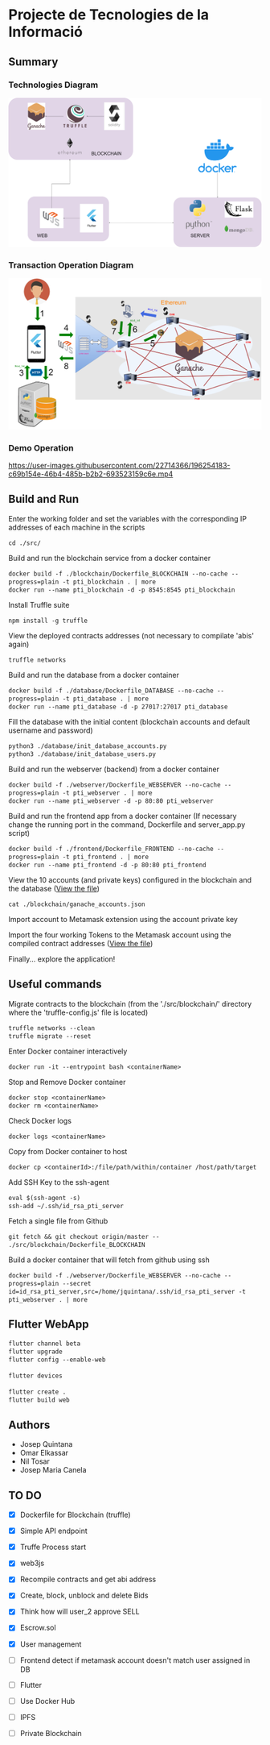 # Projecte de Tecnologies de la Informació

## Summary

### Technologies Diagram

![Technologies Diagram](doc/diagram_tech.png)

### Transaction Operation Diagram

![Operation Diagram](doc/diagram_operation.png)

### Demo Operation

https://user-images.githubusercontent.com/22714366/196254183-c69b154e-46b4-485b-b2b2-693523159c6e.mp4

## Build and Run

Enter the working folder and set the variables with the corresponding IP addresses of each machine in the scripts
```
cd ./src/
```

Build and run the blockchain service from a docker container
```
docker build -f ./blockchain/Dockerfile_BLOCKCHAIN --no-cache --progress=plain -t pti_blockchain . | more
docker run --name pti_blockchain -d -p 8545:8545 pti_blockchain
```

Install Truffle suite 
```
npm install -g truffle
```

View the deployed contracts addresses (not necessary to compilate 'abis' again)
```
truffle networks 
```

Build and run the database from a docker container
```
docker build -f ./database/Dockerfile_DATABASE --no-cache --progress=plain -t pti_database . | more
docker run --name pti_database -d -p 27017:27017 pti_database
```

Fill the database with the initial content (blockchain accounts and default username and password)
```
python3 ./database/init_database_accounts.py
python3 ./database/init_database_users.py
```

Build and run the webserver (backend) from a docker container
```
docker build -f ./webserver/Dockerfile_WEBSERVER --no-cache --progress=plain -t pti_webserver . | more
docker run --name pti_webserver -d -p 80:80 pti_webserver
```

Build and run the frontend app from a docker container (If necessary change the running port in the command, Dockerfile and server_app.py script)
```
docker build -f ./frontend/Dockerfile_FRONTEND --no-cache --progress=plain -t pti_frontend . | more
docker run --name pti_frontend -d -p 80:80 pti_frontend
```

View the 10 accounts (and private keys) configured in the blockchain and the database ([View the file](./src/blockchain/ganache_accounts.json))
```
cat ./blockchain/ganache_accounts.json
```

Import account to Metamask extension using the account private key 

Import the four working Tokens to the Metamask account using the compiled contract addresses ([View the file](./src/blockchain/SmartContract_Addresses.md))

Finally... explore the application!


## Useful commands


Migrate contracts to the blockchain (from the './src/blockchain/' directory where the 'truffle-config.js' file is located)
```
truffle networks --clean
truffle migrate --reset
```

Enter Docker container interactively
```
docker run -it --entrypoint bash <containerName>
```

Stop and Remove Docker container
```
docker stop <containerName>
docker rm <containerName>
```

Check Docker logs
```
docker logs <containerName>
```

Copy from Docker container to host
```
docker cp <containerId>:/file/path/within/container /host/path/target
```

Add SSH Key to the ssh-agent
```
eval $(ssh-agent -s)
ssh-add ~/.ssh/id_rsa_pti_server
```

Fetch a single file from Github
```
git fetch && git checkout origin/master -- ./src/blockchain/Dockerfile_BLOCKCHAIN
```

Build a docker container that will fetch from github using ssh
```
docker build -f ./webserver/Dockerfile_WEBSERVER --no-cache --progress=plain --secret id=id_rsa_pti_server,src=/home/jquintana/.ssh/id_rsa_pti_server -t pti_webserver . | more
```


## Flutter WebApp

```
flutter channel beta
flutter upgrade
flutter config --enable-web

flutter devices

flutter create .
flutter build web
```


## Authors

- Josep Quintana
- Omar Elkassar
- Nil Tosar
- Josep Maria Canela


## TO DO

- [x] Dockerfile for Blockchain (truffle)
- [x] Simple API endpoint
- [x] Truffe Process start
- [x] web3js
- [x] Recompile contracts and get abi address
- [x] Create, block, unblock and delete Bids
- [x] Think how will user_2 approve SELL
- [x] Escrow.sol
- [x] User management
- [ ] Frontend detect if metamask account doesn't match user assigned in DB
- [ ] Flutter
- [ ] Use Docker Hub
- [ ] IPFS
- [ ] Private Blockchain

